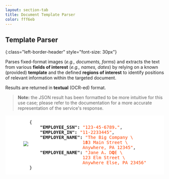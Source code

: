 ```yaml
---
layout: section-tab
title: Document Template Parser
color: fff6eb
---
```


## Template Parser
{:class="left-border-header" style="font-size: 30px"}

Parses fixed-format images (*e.g., documents, forms*) and extracts the text from various **fields of interest** (*e.g., names, dates*) by relying on a known (provided) **template** and the defined **regions of interest** to identify positions of relevant information within the targeted document.

Results are returned in **textual** (OCR-ed) format.

> **Note:** the JSON result has been formatted to be more intuitive for this use case; please refer to the documentation for a more accurate representation of the service's response.

<div style="background-color: #fff; text-align: center; overflow:auto;">
<img src="{{ '/assets/img/index_sections/template_parser/w2_highlight.png' | relative_url }}" style="display: inline-block; pointer-events: none; user-select: none; max-width:50%;">
<pre style="display: inline-block; vertical-align: middle; background-color: transparent; border: none; text-align: left;">
{
    <span style="font-weight: bold">"EMPLOYEE_SSN":</span> <span style="color: orangered">"123-45-6789<strong>.</strong>"</span>, 
    <span style="font-weight: bold">"EMPLOYER_IN":</span> <span style="color: orangered">"11-2233445"</span>, 
    <span style="font-weight: bold">"EMPLOYER_NAME":</span> <span style="color: orangered">"The Big Company \
                    1<strong>8</strong>3 Main Street \
                    Anywhere, PA 12345"</span>, 
    <span style="font-weight: bold">"EMPLOYEE_NAME":</span> <span style="color: orangered">"Jane A<strong>.</strong> D<strong>Q</strong>E \
                    123 Elm Street \
                    Anywhere Else, PA 23456"</span>
}
</pre>
</div>





